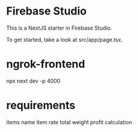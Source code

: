 # Firebase Studio

This is a NextJS starter in Firebase Studio.

To get started, take a look at src/app/page.tsx.
# ngrok-frontend
npx next dev -p 4000
# requirements
items name
item rate
total weight
profit calculation